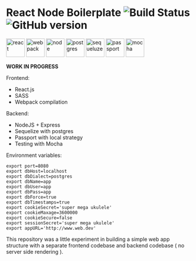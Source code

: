 # React Node Boilerplate ![Build Status](https://travis-ci.org/actuallymentor/react-node-boilerplate.svg?branch=development)  ![GitHub version](https://badge.fury.io/gh/actuallymentor%2Freact-node-boilerplate.svg)

<img height="50px" alt="react" src="http://i.imgur.com/84PLMw0.jpg" />
<img height="50px" alt="webpack" src="http://i.imgur.com/ZtANAeL.png />
<img height="50px" alt="browsersync" src="http://i.imgur.com/L5peje9.png" />
<img height="50px" alt="node" src="http://i.imgur.com/PYufxoi.png" />

<img height="50px" alt="postgres" src="http://i.imgur.com/84PLMw0.jpg" />
<img height="50px" alt="sequeluze" src="http://i.imgur.com/84PLMw0.jpg" />
<img height="50px" alt="passport" src="http://i.imgur.com/84PLMw0.jpg" />
<img height="50px" alt="mocha" src="http://i.imgur.com/84PLMw0.jpg" />


**WORK IN PROGRESS**

Frontend:
* React.js
* SASS
* Webpack compilation

Backend:
* NodeJS + Express
* Sequelize with postgres
* Passport with local strategy
* Testing with Mocha

Environment variables:

```shell
export port=8080
export dbHost=localhost
export dbDialect=postgres
export dbName=app
export dbUser=app
export dbPass=app
export dbForce=true
export dbTimestamps=true
export cookieSecret='super mega ukulele'
export cookieMaxage=3600000
export cookieSecure=false
export sessionSecret='super mega ukulele'
export appURL='http://www.web.dev'
```


This repository was a little experiment in building a simple web app structure with a separate frontend codebase and backend codebase ( no server side rendering ).